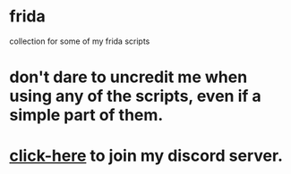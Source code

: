 # frida
collection for some of my frida scripts
# don't dare to uncredit me when using any of the scripts, even if a simple part of them.
# [click-here](https://discord.gg/b2ejYcJjqA) to join my discord server.
